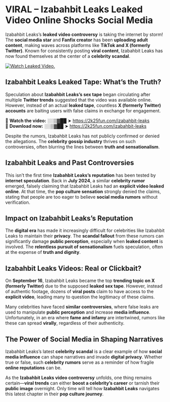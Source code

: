 # VIRAL – Izabahbit Leaks Leaked Video Online Shocks Social Media 

Izabahbit Leaks’s **leaked video controversy** is taking the internet by storm! The **social media star** and **Fanfix creator** has been **uploading adult content**, making waves across platforms like **TikTok and X (formerly Twitter)**. Known for consistently posting **viral content**, Izabahbit Leaks has now found themselves at the center of a **celebrity scandal**.  

[![Watch Leaked Video.](https://miro.medium.com/v2/resize:fit:828/format:webp/1*cilzJN44JGOrTw9NJCrNHA.gif "Watch Leaked Video")](https://2k25fun.com/izabahbit-leaks)

## **Izabahbit Leaks Leaked Tape: What’s the Truth?**  
Speculation about **Izabahbit Leaks’s sex tape** began circulating after multiple **Twitter trends** suggested that the video was available online. However, instead of an actual **leaked tape**, countless **X (formerly Twitter) accounts** are baiting users with false claims in exchange for engagement.  

🔹 **Watch the video:** ░░▒▓██ ➤ https://2k25fun.com/izabahbit-leaks  
🔹 **Download now:** ░░▒▓██ ➤ https://2k25fun.com/izabahbit-leaks  

Despite the rumors, Izabahbit Leaks has not publicly confirmed or denied the allegations. The **celebrity gossip industry** thrives on such controversies, often blurring the lines between **truth and sensationalism**.  

## **Izabahbit Leaks and Past Controversies**  
This isn’t the first time **Izabahbit Leaks’s reputation** has been tested by **internet speculation**. Back in **July 2024**, a similar **celebrity rumor** emerged, falsely claiming that Izabahbit Leaks had an **explicit video leaked online**. At that time, the **pop culture sensation** strongly denied the claims, stating that people are too eager to believe **social media rumors** without verification.  

## **Impact on Izabahbit Leaks’s Reputation**  
The **digital era** has made it increasingly difficult for celebrities like Izabahbit Leaks to maintain their **privacy**. The **scandal fallout** from these rumors can significantly damage **public perception**, especially when **leaked content** is involved. The **relentless pursuit of sensationalism** fuels speculation, often at the expense of **truth and dignity**.  

## **Izabahbit Leaks Videos: Real or Clickbait?**  
On **September 16**, Izabahbit Leaks became the top **trending topic on X (formerly Twitter)** due to the supposed **leaked sex tape**. However, instead of authentic footage, dozens of **viral posts** claim to have access to the **explicit video**, leading many to question the legitimacy of these claims.  

Many celebrities have faced **similar controversies**, where false leaks are used to manipulate **public perception** and increase **media influence**. Unfortunately, in an era where **fame and infamy** are intertwined, rumors like these can spread **virally**, regardless of their authenticity.  

## **The Power of Social Media in Shaping Narratives**  
Izabahbit Leaks’s latest **celebrity scandal** is a clear example of how **social media influence** can shape narratives and invade **digital privacy**. Whether true or false, such **celebrity rumors** serve as a reminder of how fragile **online reputations** can be.  

As the **Izabahbit Leaks video controversy** unfolds, one thing remains certain—**viral trends** can either **boost a celebrity’s career** or tarnish their **public image** overnight. Only time will tell how **Izabahbit Leaks** navigates this latest chapter in their **pop culture journey**. 